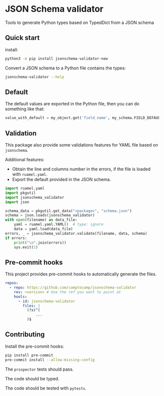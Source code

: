 # JSON Schema validator

Tools to generate Python types based on TypedDict from a JSON schema

## Quick start

install:

```bash
python3 -m pip install jsonschema-validator-new
```

Convert a JSON schema to a Python file contains the types:

```bash
jsonschema-validator --help
```

## Default

The default values are exported in the Python file, then you can do something like that:

```python
value_with_default = my_object.get('field_name', my_schema.FIELD_DEFAULT)
```

## Validation

This package also provide some validations features for YAML file based on `jsonschema`.

Additional features:

- Obtain the line and columns number in the errors, if the file is loaded with `ruamel.yaml`.
- Export the default provided in the JSON schema.

```python
import ruamel.yaml
import pkgutil
import jsonschema_validator
import json

schema_data = pkgutil.get_data("<package>", "schema.json")
schema = json.loads(jsonschema_validator)
with open(filename) as data_file:
    yaml = ruamel.yaml.YAML()  # type: ignore
    data = yaml.load(data_file)
errors, _ = jsonschema_validator.validate(filename, data, schema)
if errors:
    print("\n".join(errors))
    sys.exit(1)
```

## Pre-commit hooks

This project provides pre-commit hooks to automatically generate the files.

```yaml
repos:
  - repo: https://github.com/camptocamp/jsonschema-validator
    rev: <version> # Use the ref you want to point at
    hools:
      - id: jsonschema-validator
        files: |
          (?x)^(
              ...
          )$
```

## Contributing

Install the pre-commit hooks:

```bash
pip install pre-commit
pre-commit install --allow-missing-config
```

The `prospector` tests should pass.

The code should be typed.

The code should be tested with `pytests`.

